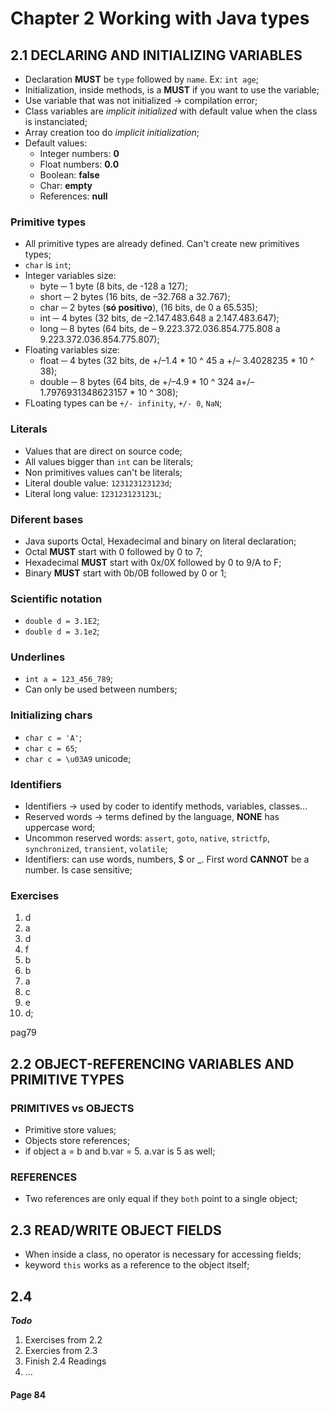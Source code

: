 # Chapter 2 Working with Java types

## 2.1 DECLARING AND INITIALIZING VARIABLES

* Declaration **MUST** be `type` followed by `name`. Ex: `int age`;
* Initialization, inside methods, is a **MUST** if you want to use the variable;
* Use variable that was not initialized -> compilation error;
* Class variables are *implicit initialized* with default value when the class is instanciated;
* Array creation too do *implicit initialization*;
* Default values:
    * Integer numbers: **0**
    * Float numbers: **0.0**
    * Boolean: **false**
    * Char: **empty**
    * References: **null**

### Primitive types

* All primitive types are already defined. Can't create new primitives types;
* `char` is `int`;
* Integer variables size:
    * byte ─ 1 byte (8 bits, de -128 a 127);
	* short	─ 2 bytes (16 bits, de –32.768 a 32.767);
	* char ─ 2 bytes (**só positivo**), (16	bits, de 0 a 65.535);
	* int ─	4 bytes	(32	bits, de –2.147.483.648	a 2.147.483.647);
	* long ─ 8 bytes (64 bits, de – 9.223.372.036.854.775.808 a 9.223.372.036.854.775.807);
* Floating variables size:
    * float	─ 4	bytes (32 bits,	de +/–1.4 * 10 ^ 45 a +/– 3.4028235 * 10 ^ 38);
	* double ─ 8 bytes (64 bits, de +/–4.9 * 10 ^ 324 a+/–1.7976931348623157 *	10 ^ 308);
* FLoating types can be `+/- infinity`, `+/- 0`, `NaN`;

### Literals

* Values that are direct on source code;
* All values bigger than `int` can be literals;
* Non primitives values can't be literals;
* Literal double value: `123123123123d`;
* Literal long value: `123123123123L`;

### Diferent bases

* Java suports Octal, Hexadecimal and binary on literal declaration;
* Octal **MUST** start with 0 followed by 0 to 7;
* Hexadecimal **MUST** start with 0x/0X followed by 0 to 9/A to F;
* Binary **MUST** start with 0b/0B followed by 0 or 1; 

### Scientific notation

* `double d = 3.1E2`;
* `double d = 3.1e2`;

### Underlines

* `int a = 123_456_789`;
* Can only be used between numbers;

### Initializing chars

* `char c = 'A'`;
* `char c = 65`;
* `char c = \u03A9` unicode;

### Identifiers

* Identifiers -> used by coder to identify methods, variables, classes...
* Reserved words -> terms defined by the language, **NONE** has uppercase word;
* Uncommon reserved words: `assert`, `goto`, `native`, `strictfp`, `synchronized`, `transient`, `volatile`; 
* Identifiers: can use words, numbers, $ or _. First word **CANNOT** be a number. Is case sensitive;

### Exercises

1. d
2. a
3. d
4. f
5. b
6. b
7. a
8. c
9. e
10. d;


pag79

## 2.2 OBJECT-REFERENCING VARIABLES AND PRIMITIVE TYPES

### PRIMITIVES vs OBJECTS 

* Primitive store values;
* Objects store references;
* if object a = b and b.var = 5. a.var is 5 as well;

### REFERENCES 

* Two references are only equal if they `both` point to a single object;

## 2.3 READ/WRITE OBJECT FIELDS

* When inside a class, no operator is necessary for accessing fields;
* keyword `this` works as a reference to the object itself;

## 2.4


***Todo***
1. Exercises from 2.2
2. Exercies from 2.3
3. Finish 2.4 Readings
4. ...

#### Page 84
